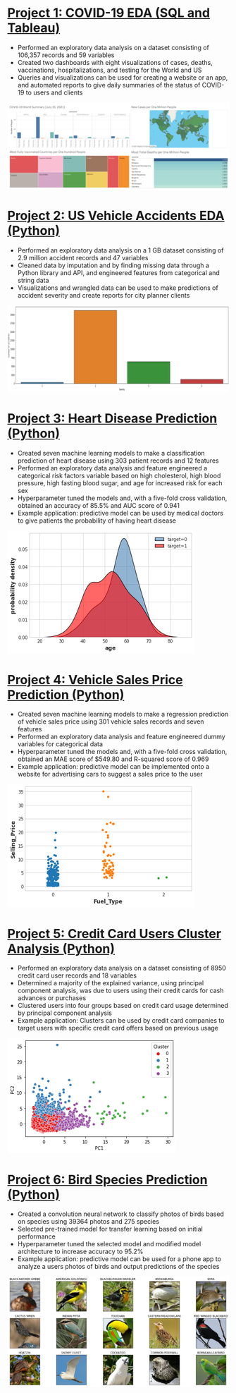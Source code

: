 # [Project 1: COVID-19 EDA (SQL and Tableau)](https://github.com/MichaelBryantDS/COVID19-EDA)
- Performed an exploratory data analysis on a dataset consisting of 106,357 records and 59 variables
- Created two dashboards with eight visualizations of cases, deaths, vaccinations, hospitalizations, and testing for the World and US
- Queries and visualizations can be used for creating a website or an app, and automated reports to give daily summaries of the status of COVID-19 to users and clients

<img src="Images/covid19-world-summary.jpg">

# [Project 2: US Vehicle Accidents EDA (Python)](https://github.com/MichaelBryantDS/US-Vehicle-Accidents-EDA)
- Performed an exploratory data analysis on a 1 GB dataset consisting of 2.9 million accident records and 47 variables
- Cleaned data by imputation and by finding missing data through a Python library and API, and engineered features from categorical and string data
- Visualizations and wrangled data can be used to make predictions of accident severity and create reports for city planner clients

<img src="Images/severity.jpg">

# [Project 3: Heart Disease Prediction (Python)](https://github.com/MichaelBryantDS/Heart-Disease-Prediction)
- Created seven machine learning models to make a classification prediction of heart disease using 303 patient records and 12 features
- Performed an exploratory data analysis and feature engineered a categorical risk factors variable based on high cholesterol, high blood pressure, high fasting blood sugar, and age for increased risk for each sex
- Hyperparameter tuned the models and, with a five-fold cross validation, obtained an accuracy of 85.5% and AUC score of 0.941
- Example application: predictive model can be used by medical doctors to give patients the probability of having heart disease

<img src="Images/age-den-ker-heart-disease.png">

# [Project 4: Vehicle Sales Price Prediction (Python)](https://github.com/MichaelBryantDS/Vehicle-Sales-Price-Prediction)
- Created seven machine learning models to make a regression prediction of vehicle sales price using 301 vehicle sales records and seven features
- Performed an exploratory data analysis and feature engineered dummy variables for categorical data
- Hyperparameter tuned the models and, with a five-fold cross validation, obtained an MAE score of $549.80 and R-squared score of 0.969
- Example application: predictive model can be implemented onto a website for advertising cars to suggest a sales price to the user

<img src="Images/selling-price-fuel-type-vehicle-pred.png">

# [Project 5: Credit Card Users Cluster Analysis (Python)](https://github.com/MichaelBryantDS/Credit-Card-Users-Cluster-Analysis)
- Performed an exploratory data analysis on a dataset consisting of 8950 credit card user records and 18 variables
- Determined a majority of the explained variance, using principal component analysis, was due to users using their credit cards for cash advances or purchases
- Clustered users into four groups based on credit card usage determined by principal component analysis
- Example application: Clusters can be used by credit card companies to target users with specific credit card offers based on previous usage

<img src="Images/clusters-credit-card-users.png">

# [Project 6: Bird Species Prediction (Python)](https://github.com/MichaelBryantDS/Bird-Species-Prediction)
- Created a convolution neural network to classify photos of birds based on species using 39364 photos and 275 species
- Selected pre-trained model for transfer learning based on initial performance
- Hyperparameter tuned the selected model and modified model architecture to increase accuracy to 95.2%
- Example application: predictive model can be used for a phone app to analyze a users photos of birds and output predictions of the species

<img src="Images/birds-classification.jpg">

